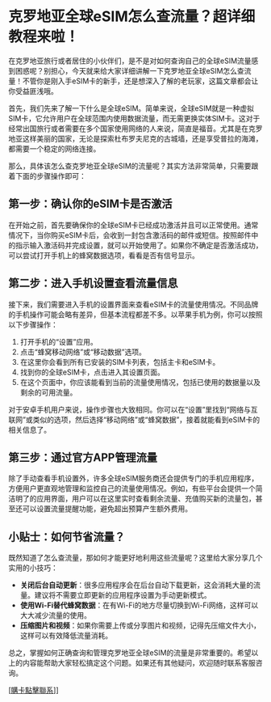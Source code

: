 # 克罗地亚全球eSIM怎么查流量？超详细教程来啦！

在克罗地亚旅行或者居住的小伙伴们，是不是对如何查询自己的全球eSIM流量感到困惑呢？别担心，今天就来给大家详细讲解一下克罗地亚全球eSIM怎么查流量！不管你是刚入手eSIM卡的新手，还是想深入了解的老玩家，这篇文章都会让你受益匪浅哦。

首先，我们先来了解一下什么是全球eSIM。简单来说，全球eSIM就是一种虚拟SIM卡，它允许用户在全球范围内使用数据流量，而无需更换实体SIM卡。这对于经常出国旅行或者需要在多个国家使用网络的人来说，简直是福音。尤其是在克罗地亚这样美丽的国家，无论是探索杜布罗夫尼克的古城墙，还是享受普拉的海滩，都需要一个稳定的网络连接。

那么，具体该怎么查克罗地亚全球eSIM的流量呢？其实方法非常简单，只需要跟着下面的步骤操作即可：

## 第一步：确认你的eSIM卡是否激活

在开始之前，首先要确保你的全球eSIM卡已经成功激活并且可以正常使用。通常情况下，当你购买eSIM卡后，会收到一封包含激活码的邮件或短信。按照邮件中的指示输入激活码并完成设置，就可以开始使用了。如果你不确定是否激活成功，可以尝试打开手机上的蜂窝数据选项，看看是否有信号显示。

## 第二步：进入手机设置查看流量信息

接下来，我们需要进入手机的设置界面来查看eSIM卡的流量使用情况。不同品牌的手机操作可能会略有差异，但基本流程都差不多。以苹果手机为例，你可以按照以下步骤操作：

1. 打开手机的“设置”应用。
2. 点击“蜂窝移动网络”或“移动数据”选项。
3. 在这里你会看到所有已安装的SIM卡列表，包括主卡和eSIM卡。
4. 找到你的全球eSIM卡，点击进入其设置页面。
5. 在这个页面中，你应该能看到当前的流量使用情况，包括已使用的数据量以及剩余的可用流量。

对于安卓手机用户来说，操作步骤也大致相同。你可以在“设置”里找到“网络与互联网”或类似的选项，然后选择“移动网络”或“蜂窝数据”，接着就能看到eSIM卡的相关信息了。

## 第三步：通过官方APP管理流量

除了手动查看手机设置外，许多全球eSIM服务商还会提供专门的手机应用程序，方便用户更直观地管理和监控自己的流量使用情况。例如，有些平台会提供一个简洁明了的应用界面，用户可以在这里实时查看剩余流量、充值购买新的流量包，甚至还可以设置流量提醒功能，避免超出预算产生额外费用。

## 小贴士：如何节省流量？

既然知道了怎么查流量，那如何才能更好地利用这些流量呢？这里给大家分享几个实用的小技巧：

- **关闭后台自动更新**：很多应用程序会在后台自动下载更新，这会消耗大量的流量。建议将不需要立即更新的应用程序设置为手动更新模式。
- **使用Wi-Fi替代蜂窝数据**：在有Wi-Fi的地方尽量切换到Wi-Fi网络，这样可以大大减少流量的使用。
- **压缩图片和视频**：如果你需要上传或分享图片和视频，记得先压缩文件大小，这样可以有效降低流量消耗。

总之，掌握如何正确查询和管理克罗地亚全球eSIM的流量是非常重要的。希望以上的内容能帮助大家轻松搞定这个问题。如果还有其他疑问，欢迎随时联系客服咨询。

[[購卡點擊聯系](https://t.me/s/esim1088)]]